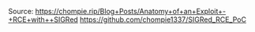 
Source:
https://chompie.rip/Blog+Posts/Anatomy+of+an+Exploit+-+RCE+with++SIGRed
https://github.com/chompie1337/SIGRed_RCE_PoC
